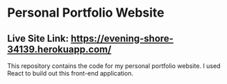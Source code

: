 # Personal Portfolio Website
## Live Site Link: https://evening-shore-34139.herokuapp.com/

This repository contains the code for my personal portfolio website. I used React to build out this front-end application.
